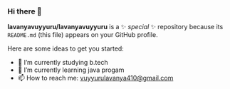### Hi there 👋


**lavanyavuyyuru/lavanyavuyyuru** is a ✨ _special_ ✨ repository because its `README.md` (this file) appears on your GitHub profile.

Here are some ideas to get you started:

- 🔭 I’m currently studying b.tech 
- 🌱 I’m currently learning java progam
- 📫 How to reach me: vuyyurulavanya410@gmail.com

